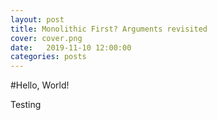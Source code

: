 ```yaml
---
layout: post
title: Monolithic First? Arguments revisited
cover: cover.png
date:   2019-11-10 12:00:00
categories: posts
---
```


#Hello, World!

Testing